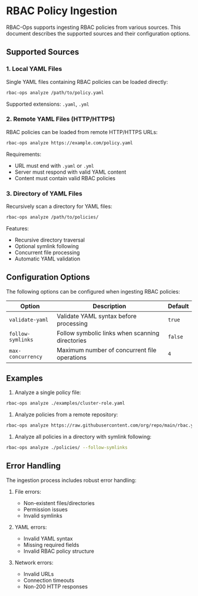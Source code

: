 # RBAC Policy Ingestion

RBAC-Ops supports ingesting RBAC policies from various sources. This document describes the supported sources and their configuration options.

## Supported Sources

### 1. Local YAML Files

Single YAML files containing RBAC policies can be loaded directly:

```bash
rbac-ops analyze /path/to/policy.yaml
```

Supported extensions: `.yaml`, `.yml`

### 2. Remote YAML Files (HTTP/HTTPS)

RBAC policies can be loaded from remote HTTP/HTTPS URLs:

```bash
rbac-ops analyze https://example.com/policy.yaml
```

Requirements:

- URL must end with `.yaml` or `.yml`
- Server must respond with valid YAML content
- Content must contain valid RBAC policies

### 3. Directory of YAML Files

Recursively scan a directory for YAML files:

```bash
rbac-ops analyze /path/to/policies/
```

Features:

- Recursive directory traversal
- Optional symlink following
- Concurrent file processing
- Automatic YAML validation

## Configuration Options

The following options can be configured when ingesting RBAC policies:

| Option | Description | Default |
|--------|-------------|---------|
| `validate-yaml` | Validate YAML syntax before processing | `true` |
| `follow-symlinks` | Follow symbolic links when scanning directories | `false` |
| `max-concurrency` | Maximum number of concurrent file operations | `4` |

## Examples

1. Analyze a single policy file:

```bash
rbac-ops analyze ./examples/cluster-role.yaml
```

1. Analyze policies from a remote repository:

```bash
rbac-ops analyze https://raw.githubusercontent.com/org/repo/main/rbac.yaml
```

1. Analyze all policies in a directory with symlink following:

```bash
rbac-ops analyze ./policies/ --follow-symlinks
```

## Error Handling

The ingestion process includes robust error handling:

1. File errors:

   - Non-existent files/directories
   - Permission issues
   - Invalid symlinks

1. YAML errors:

   - Invalid YAML syntax
   - Missing required fields
   - Invalid RBAC policy structure

1. Network errors:

   - Invalid URLs
   - Connection timeouts
   - Non-200 HTTP responses
